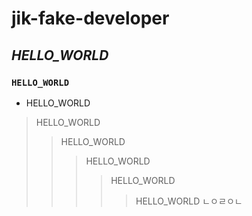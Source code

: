 # jik-fake-developer
## *HELLO_WORLD*
### `HELLO_WORLD`
- HELLO_WORLD
> HELLO_WORLD
> > HELLO_WORLD
> > > HELLO_WORLD
> > > > HELLO_WORLD
> > > > > HELLO_WORLD
ㄴㅇㄹㅇㄴ
